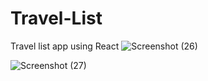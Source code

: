 # Travel-List
Travel list app using React
![Screenshot (26)](https://github.com/faizanwaniiQuasar/Travel-List/assets/129840881/3696afbc-feb3-49ab-9360-281c050ce764)

![Screenshot (27)](https://github.com/faizanwaniiQuasar/Travel-List/assets/129840881/aa2e6256-fd6a-4543-99a7-1b40aac1bcbd)
